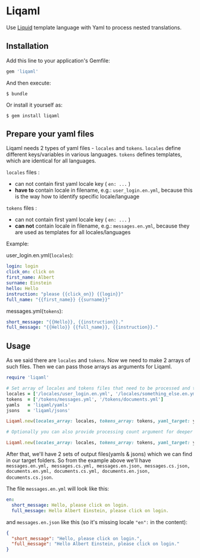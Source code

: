 # Liqaml

Use [Liquid](https://github.com/Shopify/liquid) template language with Yaml to process nested translations.

## Installation

Add this line to your application's Gemfile:

```ruby
gem 'liqaml'
```

And then execute:

    $ bundle

Or install it yourself as:

    $ gem install liqaml

## Prepare your yaml files

Liqaml needs 2 types of yaml files - `locales` and `tokens`. `locales` define different keys/variables in various languages.
`tokens` defines templates, which are identical for all languages.

`locales` files :
- can not contain first yaml locale key ( `en: ...` )
- **have to** contain locale in filename, e.g.: `user_login.en.yml`, because this is the way how to identify specific locale/language

`tokens` files :
- can not contain first yaml locale key ( `en: ...` )
- **can not** contain locale in filename, e.g.: `messages.en.yml`, because they are used as templates for all locales/languages

Example:

user_login.en.yml(`locales`):
```yaml           
login: login               
click_on: click on         
first_name: Albert       
surname: Einstein
hello: Hello
instruction: "please {{click_on}} {{login}}"          
full_name: "{{first_name}} {{surname}}"
```     
messages.yml(`tokens`):
```yaml           
short_message: "{{Hello}}, {{instruction}}."
full_message: "{{Hello}} {{full_name}}, {{instruction}}."
```     

## Usage

As we said there are `locales` and `tokens`. Now we need to make 2 arrays of such files. Then we can pass those arrays as arguments for Liqaml.

```ruby
require 'liqaml'

# Set array of locales and tokens files that need to be processed and targets for new yaml and json files
locales = ['/locales/user_login.en.yml', '/locales/something_else.en.yml', '/locales/user_login.cs.yml', '/locales/something_else.cs.yml']
tokens  = ['/tokens/messages.yml', '/tokens/documents.yml']
yamls   = 'liqaml/yamls'
jsons   = 'liqaml/jsons'

Liqaml.new(locales_array: locales, tokens_array: tokens, yaml_target: yamls, json_target: jsons).process_and_convert

# Optionally you can also provide processing count argument for deeper nesting if needed (default is 10)

Liqaml.new(locales_array: locales, tokens_array: tokens, yaml_target: yamls, json_target: jsons, process_count: 50).process_and_convert

```

After that, we'll have 2 sets of output files(yamls & jsons) which we can find in our target folders. So from the example above we'll have `messages.en.yml, messages.cs.yml, messages.en.json, messages.cs.json, documents.en.yml, documents.cs.yml, documents.en.json, documents.cs.json`.

The file `messages.en.yml` will look like this:
```yaml
en:
  short_message: Hello, please click on login.
  full_message: Hello Albert Einstein, please click on login.
```
and `messages.en.json` like this (so it's missing locale `"en":` in the content):
```json
{
  "short_message": "Hello, please click on login.",
  "full_message": "Hello Albert Einstein, please click on login."
}
```
